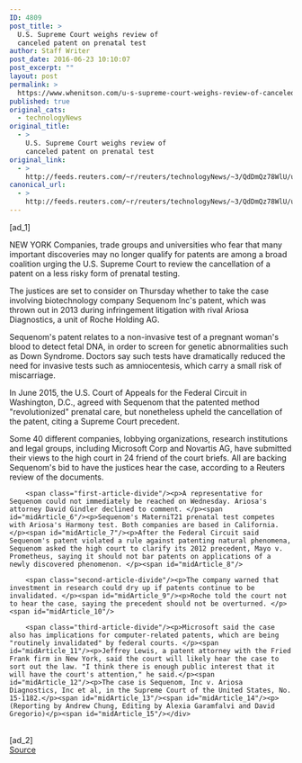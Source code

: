 ```yaml
---
ID: 4809
post_title: >
  U.S. Supreme Court weighs review of
  canceled patent on prenatal test
author: Staff Writer
post_date: 2016-06-23 10:10:07
post_excerpt: ""
layout: post
permalink: >
  https://www.whenitson.com/u-s-supreme-court-weighs-review-of-canceled-patent-on-prenatal-test/
published: true
original_cats:
  - technologyNews
original_title:
  - >
    U.S. Supreme Court weighs review of
    canceled patent on prenatal test
original_link:
  - >
    http://feeds.reuters.com/~r/reuters/technologyNews/~3/QdDmQz78WlU/us-sequenom-roche-idUSKCN0Z90DJ
canonical_url:
  - >
    http://feeds.reuters.com/~r/reuters/technologyNews/~3/QdDmQz78WlU/us-sequenom-roche-idUSKCN0Z90DJ
---
```

 [ad_1]
<br><div id="articleText">
<span id="midArticle_start"/>

<span id="midArticle_0"/><span class="focusParagraph" readability="5"><p><span class="articleLocation">NEW YORK</span> Companies, trade groups and universities who fear that many important discoveries may no longer qualify for patents are among a broad coalition urging the U.S. Supreme Court to review the cancellation of a patent on a less risky form of prenatal testing.</p></span><span id="midArticle_1"/><p>The justices are set to consider on Thursday whether to take the case involving biotechnology company Sequenom Inc's patent, which was thrown out in 2013 during infringement litigation with rival Ariosa Diagnostics, a unit of Roche Holding AG. </p><span id="midArticle_2"/><p>Sequenom's patent relates to a non-invasive test of a pregnant woman's blood to detect fetal DNA, in order to screen for genetic abnormalities such as Down Syndrome. Doctors say such tests have dramatically reduced the need for invasive tests such as amniocentesis, which carry a small risk of miscarriage. </p><span id="midArticle_3"/><p>In June 2015, the U.S. Court of Appeals for the Federal Circuit in Washington, D.C., agreed with Sequenom that the patented method "revolutionized" prenatal care, but nonetheless upheld the cancellation of the patent, citing a Supreme Court precedent.</p><span id="midArticle_4"/><p>Some 40 different companies, lobbying organizations, research institutions and legal groups, including Microsoft Corp and Novartis AG, have submitted their views to the high court in 24 friend of the court briefs. All are backing Sequenom's bid to have the justices hear the case, according to a Reuters review of the documents. </p><span id="midArticle_5"/>
        
        <span class="first-article-divide"/><p>A representative for Sequenom could not immediately be reached on Wednesday. Ariosa's attorney David Gindler declined to comment. </p><span id="midArticle_6"/><p>Sequenom's MaterniT21 prenatal test competes with Ariosa's Harmony test. Both companies are based in California.</p><span id="midArticle_7"/><p>After the Federal Circuit said Sequenom's patent violated a rule against patenting natural phenomena, Sequenom asked the high court to clarify its 2012 precedent, Mayo v. Prometheus, saying it should not bar patents on applications of a newly discovered phenomenon. </p><span id="midArticle_8"/>
        
        <span class="second-article-divide"/><p>The company warned that investment in research could dry up if patents continue to be invalidated. </p><span id="midArticle_9"/><p>Roche told the court not to hear the case, saying the precedent should not be overturned. </p><span id="midArticle_10"/>
        
        <span class="third-article-divide"/><p>Microsoft said the case also has implications for computer-related patents, which are being "routinely invalidated" by federal courts. </p><span id="midArticle_11"/><p>Jeffrey Lewis, a patent attorney with the Fried Frank firm in New York, said the court will likely hear the case to sort out the law. "I think there is enough public interest that it will have the court's attention," he said.</p><span id="midArticle_12"/><p>The case is Sequenom, Inc v. Ariosa Diagnostics, Inc et al, in the Supreme Court of the United States, No. 15-1182.</p><span id="midArticle_13"/><span id="midArticle_14"/><p> (Reporting by Andrew Chung, Editing by Alexia Garamfalvi and David Gregorio)</p><span id="midArticle_15"/></div>
<br>[ad_2]
<br><a href="http://feeds.reuters.com/~r/reuters/technologyNews/~3/QdDmQz78WlU/us-sequenom-roche-idUSKCN0Z90DJ">Source </a>
